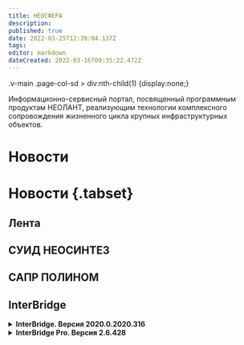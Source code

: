 ```yaml
---
title: НЕОСФЕРА
description: 
published: true
date: 2022-03-25T12:39:04.137Z
tags: 
editor: markdown
dateCreated: 2022-03-16T09:35:22.472Z
---
```


.v-main .page-col-sd > div:nth-child(1) {display:none;}

Информационно-сервисный портал, посвященный программным продуктам НЕОЛАНТ, реализующим технологии комплексного сопровождения жизненного цикла крупных инфраструктурных объектов.

# Новости

# Новости {.tabset}

## Лента

## СУИД НЕОСИНТЕЗ

## САПР ПОЛИНОМ

## InterBridge

<details text-align="justify">
  <summary><b>InterBridge. Версия 2020.0.2020.316</b></summary>
  <ul>
    <li>Полином. Реализована поддержка PBS (формирование слоев, атрибуты).</li>
    <li>Компас. Добавлена поддержка версии 20.</li>
    <li>InterStorage. Добавлен расчет и вывод диапазона координат при сохранении 2D изображения.</li>
    <li>Навигатор. Изменена обработка текстур в формате PNG (top-to-bottom).</li>
    <li>API. Files.Remove(-1) очищает файл проекта и факт модификации. Дополнена реализация GetWindowLong.</li>
  </ul>
</details>

<details text-align="justify">
  <summary><b>InterBridge Pro. Версия 2.6.428</b></summary>
  <b>Изменения</b>
  <ul>
    <li>#226 - добавлена возможность использования горячих клавиш для перебора коллизий при работе со списком коллизий (предыдущая – CTRL+< / следующая – CTRL+>).</li>
    <li>#330 - при работе со сборками P3DW в механизме настройки наборов элементов реализовано полное отображение исходной структуры сборки, включая разделы (папки).</li>
    <li>#367 - в контекстное меню списка коллизий окна "Менеджер просмотра коллизий" добавлены команды для массового изменения коллизий (Изменить статус, Очистить комментарий).</li>
    <li>#371 - в фильтр по колонкам в списке коллизий окна "Менеджер просмотра коллизий" добавлена возможность фильтрации группирующих узлов (разделов, групп) вместе со всеми дочерними элементами.</li>
    <li>#379 - в меню "Дополнительно" окна "Менеджер просмотра коллизий" добавлена команда для удаления исключенных (исправленных) коллизий из списка.</li>
    <li>#380 - реализован механизм обработки онлайн операций удаления слоев с маркерами и/или маркеров через штатный интерфейс InterBridge и повреждения таким образом сессии.</li>
    <li>#381 - реализован механизм защиты от внешнего (офлайн) удаления слоев с маркерами коллизий и/или маркеров через штатный интерфейс InterBridge и нарушения таким образом алгоритма работы плагина.</li>
  </ul>
  
  <b>Исправлено</b>
  <ul>
    <li>#389 - восстановлено отображение переменных в редакторе отчетов при создании шаблона отчета с нуля.</li>
    <li>#390 - скорректирован алгоритм определения состояния "Не определено" (повторно отображалось на коллизиях с состоянием "Исключена" при перезагрузке сессии без изменений в модели).</li>
    <li>#393 - устранена проблема, приводящая к некорректному поведению при сохранении снимка сессии с "тяжелыми" моделями.</li>
    <li>#394 - исправлена возможность использования узлов типа "Файл" при формировании наборов элементов с выбором по структуре модели.</li>
  </ul>
</details>